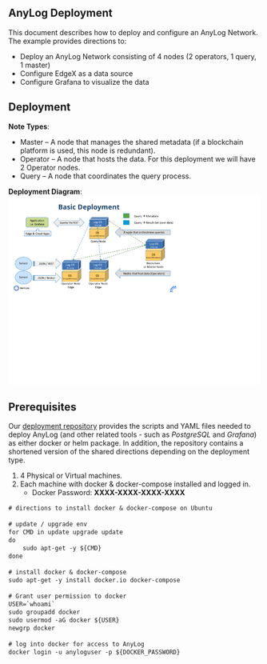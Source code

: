 ## AnyLog Deployment

This document describes how to deploy and configure an AnyLog Network. The example provides directions to: 
* Deploy an  AnyLog Network consisting of  4 nodes (2 operators, 1 query, 1 master) 
* Configure EdgeX as a data source  
* Configure Grafana to visualize the data 

## Deployment
**Note Types**:
* Master – A node that manages the shared metadata (if a blockchain platform is used, this node is redundant).
* Operator – A node that hosts the data. For this deployment we will have 2 Operator nodes.
* Query – A node that coordinates the query process. 

**Deployment Diagram**: 
![deployment diagram](../../imgs/anylog_doc_diagram.png)

## Prerequisites
Our [deployment repository](https://github.com/AnyLog-co/deployments/) provides the scripts and YAML files needed to 
deploy AnyLog (and other related tools - such as _PostgreSQL_ and _Grafana_) as either docker or helm package. In 
addition, the repository contains a shortened version of the shared directions depending on the deployment type.

1. 4 Physical or Virtual machines.
2. Each machine with docker & docker-compose installed and logged in. 
    * Docker Password: **XXXX-XXXX-XXXX-XXXX**
```commandline
# directions to install docker & docker-compose on Ubuntu 

# update / upgrade env
for CMD in update upgrade update 
do 
    sudo apt-get -y ${CMD} 
done

# install docker & docker-compose 
sudo apt-get -y install docker.io docker-compose 

# Grant user permission to docker 
USER=`whoami` 
sudo groupadd docker 
sudo usermod -aG docker ${USER} 
newgrp docker

# log into docker for access to AnyLog
docker login -u anyloguser -p ${DOCKER_PASSWORD}
```
